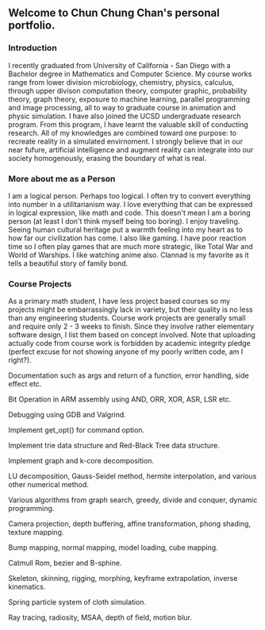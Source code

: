## Welcome to Chun Chung Chan's personal portfolio.

### Introduction
I recently graduated from University of California - San Diego with a Bachelor degree in Mathematics and Computer Science. My course works range from lower division microbiology, chemistry, physics, calculus, through upper divison computation theory, computer graphic, probability theory, graph theory, exposure to machine learning, parallel programming and image processing, all to way to graduate course in animation and physic simulation. I have also joined the UCSD undergraduate research program. From this program, I have learnt the valuable skill of conducting research. All of my knowledges are combined toward one purpose: to recreate reality in a simulated envirnoment. I strongly believe that in our near fufure, artificial intelligence and augment reality can integrate into our society homogenously, erasing the boundary of what is real.

### More about me as a Person
I am a logical person. Perhaps too logical. I often try to convert everything into number in a utilitarianism way. I love everything that can be expressed in logical expression, like math and code. This doesn't mean I am a boring person (at least I don't think myself being too boring). I enjoy traveling. Seeing human cultural heritage put a warmth feeling into my heart as to how far our civilization has come. I also like gaming. I have poor reaction time so I often play games that are much more strategic, like Total War and World of Warships. I like watching anime also. Clannad is my favorite as it tells a beautiful story of family bond.

### Course Projects
As a primary math student, I have less project based courses so my projects might be embarrassingly lack in variety, but their quality is no less than any engineering students. Course work projects are generally small and require only 2 - 3 weeks to finish. Since they involve rather elementary software design, I list them based on concept involved. Note that uploading actually code from course work is forbidden by academic integrity pledge (perfect excuse for not showing anyone of my poorly written code, am I right?).

Documentation such as args and return of a function, error handling, side effect etc.

Bit Operation in ARM assembly using AND, ORR, XOR, ASR, LSR etc.

Debugging using GDB and Valgrind.

Implement get_opt() for command option.

Implement trie data structure and Red-Black Tree data structure.

Implement graph and k-core decomposition.

LU decomposition, Gauss-Seidel method, hermite interpolation, and various other numerical method.

Various algorithms from graph search, greedy, divide and conquer, dynamic programming.

Camera projection, depth buffering, affine transformation, phong shading, texture mapping.

Bump mapping, normal mapping, model loading, cube mapping.

Catmull Rom, bezier and B-sphine.

Skeleton, skinning, rigging, morphing, keyframe extrapolation, inverse kinematics.

Spring particle system of cloth simulation.

Ray tracing, radiosity, MSAA, depth of field, motion blur.
